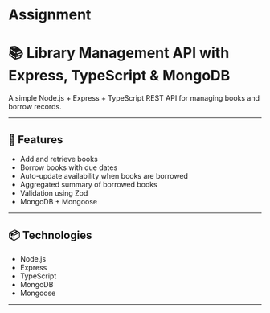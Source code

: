 # Assignment

# 📚 Library Management API with Express, TypeScript & MongoDB

A simple Node.js + Express + TypeScript REST API for managing books and borrow records.

---

## 🚀 Features

- Add and retrieve books
- Borrow books with due dates
- Auto-update availability when books are borrowed
- Aggregated summary of borrowed books
- Validation using Zod
- MongoDB + Mongoose

---

## 📦 Technologies

- Node.js
- Express
- TypeScript
- MongoDB 
- Mongoose

---
